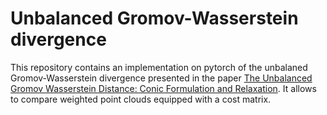 # Unbalanced Gromov-Wasserstein divergence
This repository contains an implementation on pytorch of the unbalaned Gromov-Wasserstein divergence presented in the paper [The Unbalanced Gromov Wasserstein Distance: Conic Formulation and Relaxation](https://arxiv.org/abs/2009.04266). It allows to compare weighted point clouds equipped with a cost matrix.
